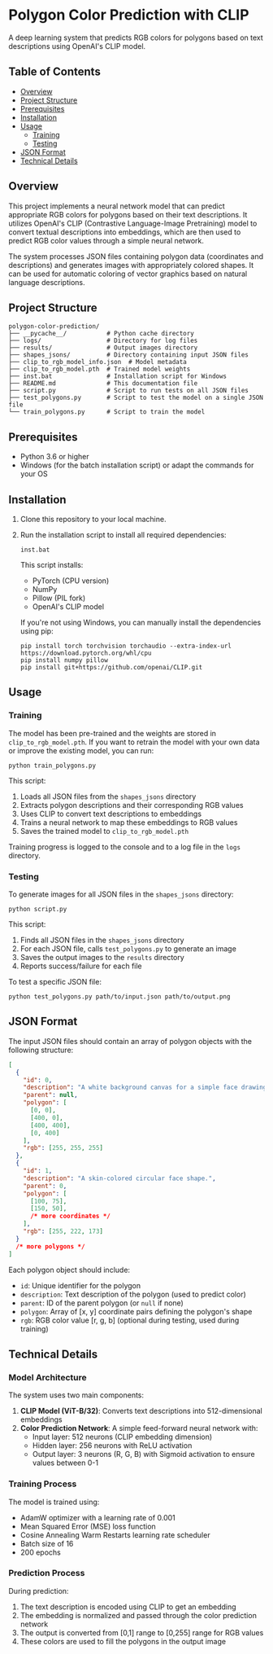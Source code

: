 # Polygon Color Prediction with CLIP

A deep learning system that predicts RGB colors for polygons based on text descriptions using OpenAI's CLIP model.

## Table of Contents

- [Overview](#overview)
- [Project Structure](#project-structure)
- [Prerequisites](#prerequisites)
- [Installation](#installation)
- [Usage](#usage)
  - [Training](#training)
  - [Testing](#testing)
- [JSON Format](#json-format)
- [Technical Details](#technical-details)

## Overview

This project implements a neural network model that can predict appropriate RGB colors for polygons based on their text descriptions. It utilizes OpenAI's CLIP (Contrastive Language-Image Pretraining) model to convert textual descriptions into embeddings, which are then used to predict RGB color values through a simple neural network.

The system processes JSON files containing polygon data (coordinates and descriptions) and generates images with appropriately colored shapes. It can be used for automatic coloring of vector graphics based on natural language descriptions.

## Project Structure

```
polygon-color-prediction/
├── __pycache__/           # Python cache directory
├── logs/                  # Directory for log files
├── results/               # Output images directory
├── shapes_jsons/          # Directory containing input JSON files
├── clip_to_rgb_model_info.json  # Model metadata
├── clip_to_rgb_model.pth  # Trained model weights
├── inst.bat               # Installation script for Windows
├── README.md              # This documentation file
├── script.py              # Script to run tests on all JSON files
├── test_polygons.py       # Script to test the model on a single JSON file
└── train_polygons.py      # Script to train the model
```

## Prerequisites

- Python 3.6 or higher
- Windows (for the batch installation script) or adapt the commands for your OS

## Installation

1. Clone this repository to your local machine.

2. Run the installation script to install all required dependencies:
   ```
   inst.bat
   ```

   This script installs:
   - PyTorch (CPU version)
   - NumPy
   - Pillow (PIL fork)
   - OpenAI's CLIP model

   If you're not using Windows, you can manually install the dependencies using pip:
   ```
   pip install torch torchvision torchaudio --extra-index-url https://download.pytorch.org/whl/cpu
   pip install numpy pillow
   pip install git+https://github.com/openai/CLIP.git
   ```

## Usage

### Training

The model has been pre-trained and the weights are stored in `clip_to_rgb_model.pth`. If you want to retrain the model with your own data or improve the existing model, you can run:

```
python train_polygons.py
```

This script:
1. Loads all JSON files from the `shapes_jsons` directory
2. Extracts polygon descriptions and their corresponding RGB values
3. Uses CLIP to convert text descriptions to embeddings
4. Trains a neural network to map these embeddings to RGB values
5. Saves the trained model to `clip_to_rgb_model.pth`

Training progress is logged to the console and to a log file in the `logs` directory.

### Testing

To generate images for all JSON files in the `shapes_jsons` directory:

```
python script.py
```

This script:
1. Finds all JSON files in the `shapes_jsons` directory
2. For each JSON file, calls `test_polygons.py` to generate an image
3. Saves the output images to the `results` directory
4. Reports success/failure for each file

To test a specific JSON file:

```
python test_polygons.py path/to/input.json path/to/output.png
```

## JSON Format

The input JSON files should contain an array of polygon objects with the following structure:

```json
[
  {
    "id": 0,
    "description": "A white background canvas for a simple face drawing.",
    "parent": null,
    "polygon": [
      [0, 0],
      [400, 0],
      [400, 400],
      [0, 400]
    ],
    "rgb": [255, 255, 255]
  },
  {
    "id": 1,
    "description": "A skin-colored circular face shape.",
    "parent": 0,
    "polygon": [
      [100, 75],
      [150, 50],
      /* more coordinates */
    ],
    "rgb": [255, 222, 173]
  }
  /* more polygons */
]
```

Each polygon object should include:
- `id`: Unique identifier for the polygon
- `description`: Text description of the polygon (used to predict color)
- `parent`: ID of the parent polygon (or `null` if none)
- `polygon`: Array of [x, y] coordinate pairs defining the polygon's shape
- `rgb`: RGB color value [r, g, b] (optional during testing, used during training)

## Technical Details

### Model Architecture

The system uses two main components:

1. **CLIP Model (ViT-B/32)**: Converts text descriptions into 512-dimensional embeddings
2. **Color Prediction Network**: A simple feed-forward neural network with:
   - Input layer: 512 neurons (CLIP embedding dimension)
   - Hidden layer: 256 neurons with ReLU activation
   - Output layer: 3 neurons (R, G, B) with Sigmoid activation to ensure values between 0-1

### Training Process

The model is trained using:
- AdamW optimizer with a learning rate of 0.001
- Mean Squared Error (MSE) loss function
- Cosine Annealing Warm Restarts learning rate scheduler
- Batch size of 16
- 200 epochs

### Prediction Process

During prediction:
1. The text description is encoded using CLIP to get an embedding
2. The embedding is normalized and passed through the color prediction network
3. The output is converted from [0,1] range to [0,255] range for RGB values
4. These colors are used to fill the polygons in the output image
